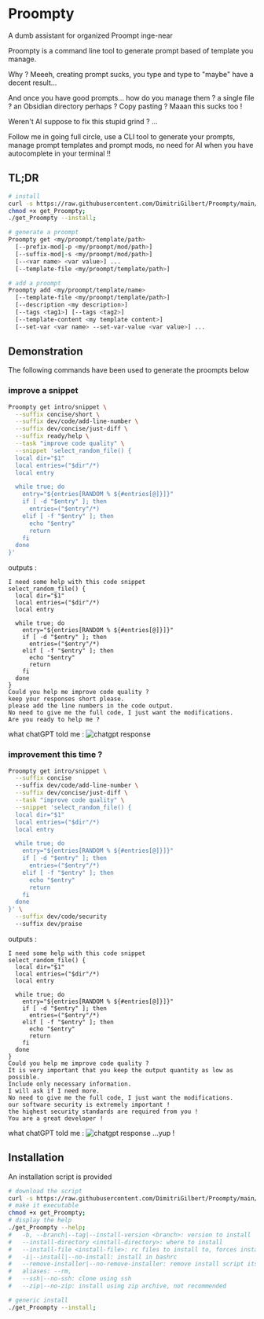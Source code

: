 # Proompty

A dumb assistant for organized Proompt inge-near

Proompty is a command line tool to generate prompt based of template you manage.

Why ? Meeeh, creating prompt sucks, you type and type to "maybe" have a decent result...

And once you have good prompts... how do you manage them ? a single file ? an Obsidian directory perhaps ? Copy pasting ? Maaan this sucks too !

Weren't AI suppose to fix this stupid grind ? ...

Follow me in going full circle, use a CLI tool to generate your prompts, manage prompt templates and prompt mods, no need for AI when you have autocomplete in your terminal !!

## TL;DR

```bash
# install
curl -s https://raw.githubusercontent.com/DimitriGilbert/Proompty/main/utils/get_Proompty -O;
chmod +x get_Proompty;
./get_Proompty --install;

# generate a proompt
Proompty get <my/proompt/template/path>
  [--prefix-mod|-p <my/proompt/mod/path>]
  [--suffix-mod|-s <my/proompt/mod/path>]
  [--<var name> <var value>] ...
  [--template-file <my/proompt/template/path>]

# add a proompt
Proompty add <my/proompt/template/name>
  [--template-file <my/proompt/template/path>]
  [--description <my description>]
  [--tags <tag1>] [--tags <tag2>]
  [--template-content <my template content>]
  [--set-var <var name> --set-var-value <var value>] ...
```
## Demonstration

The following commands have been used to generate the proompts below

### improve a snippet

```bash
Proompty get intro/snippet \
  --suffix concise/short \
  --suffix dev/code/add-line-number \
  --suffix dev/concise/just-diff \
  --suffix ready/help \
  --task "improve code quality" \
  --snippet 'select_random_file() {
  local dir="$1"
  local entries=("$dir"/*)
  local entry

  while true; do
    entry="${entries[RANDOM % ${#entries[@]}]}"
    if [ -d "$entry" ]; then
      entries=("$entry"/*)
    elif [ -f "$entry" ]; then
      echo "$entry"
      return
    fi
  done
}'
```
outputs : 
```
I need some help with this code snippet
select_random_file() {
  local dir="$1"
  local entries=("$dir"/*)
  local entry

  while true; do
    entry="${entries[RANDOM % ${#entries[@]}]}"
    if [ -d "$entry" ]; then
      entries=("$entry"/*)
    elif [ -f "$entry" ]; then
      echo "$entry"
      return
    fi
  done
}
Could you help me improve code quality ?
keep your responses short please.
please add the line numbers in the code output.
No need to give me the full code, I just want the modifications.
Are you ready to help me ?
```
what chatGPT told me :
![chatgpt response](content/chatgpt_response.png)

### improvement this time ?

```bash
Proompty get intro/snippet \
  --suffix concise
  --suffix dev/code/add-line-number \
  --suffix dev/concise/just-diff \
  --task "improve code quality" \
  --snippet 'select_random_file() {
  local dir="$1"
  local entries=("$dir"/*)
  local entry

  while true; do
    entry="${entries[RANDOM % ${#entries[@]}]}"
    if [ -d "$entry" ]; then
      entries=("$entry"/*)
    elif [ -f "$entry" ]; then
      echo "$entry"
      return
    fi
  done
}' \
  --suffix dev/code/security
  --suffix dev/praise
```
outputs :
```
I need some help with this code snippet
select_random_file() {
  local dir="$1"
  local entries=("$dir"/*)
  local entry

  while true; do
    entry="${entries[RANDOM % ${#entries[@]}]}"
    if [ -d "$entry" ]; then
      entries=("$entry"/*)
    elif [ -f "$entry" ]; then
      echo "$entry"
      return
    fi
  done
}
Could you help me improve code quality ?
It is very important that you keep the output quantity as low as possible.
Include only necessary information.
I will ask if I need more.
No need to give me the full code, I just want the modifications.
our software security is extremely important ! 
the highest security standards are required from you !
You are a great developer !
```
what chatGPT told me :
![chatgpt response](content/chatgpt_response_2.png) 
...yup !

## Installation

An installation script is provided

```bash
# download the script
curl -s https://raw.githubusercontent.com/DimitriGilbert/Proompty/main/utils/get_Proompty -O;
# make it executable
chmod +x get_Proompty;
# display the help
./get_Proompty --help;
#	-b, --branch|--tag|--install-version <branch>: version to install
#	--install-directory <install-directory>: where to install
#	--install-file <install-file>: rc files to install to, forces install, repeatable
#	-i|--install|--no-install: install in bashrc
#	--remove-installer|--no-remove-installer: remove install script itself
#	aliases: --rm,
#	--ssh|--no-ssh: clone using ssh
#	--zip|--no-zip: install using zip archive, not recommended

# generic install
./get_Proompty --install;
```